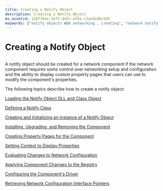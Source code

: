 ```yaml
---
title: Creating a Notify Object
description: Creating a Notify Object
ms.assetid: 120f78ae-3ef3-4d3c-af6a-c2aa3edbc5d5
keywords: ["notify objects WDK networking , creating", "network notify objects WDK , creating"]
---
```


# Creating a Notify Object


## <a href="" id="ddk-creating-a-notify-object-ng"></a>


A notify object should be created for a network component if the network component requires some control over networking setup and configuration and the ability to display custom property pages that users can use to modify the component's properties.

The following topics describe how to create a notify object:

[Loading the Notify Object DLL and Class Object](loading-the-notify-object-dll-and-class-object.md)

[Defining a Notify Class](defining-a-notify-class.md)

[Creating and Initializing an Instance of a Notify Object](creating-and-initializing-an-instance-of-a-notify-object.md)

[Installing, Upgrading, and Removing the Component](installing--upgrading--and-removing-the-component.md)

[Creating Property Pages for the Component](creating-property-pages-for-the-component.md)

[Setting Context to Display Properties](setting-context-to-display-properties.md)

[Evaluating Changes to Network Configuration](evaluating-changes-to-network-configuration.md)

[Applying Component Changes to the Registry](applying-component-changes-to-the-registry.md)

[Configuring the Component's Driver](configuring-the-component-s-driver.md)

[Retrieving Network Configuration Interface Pointers](retrieving-network-configuration-interface-pointers.md)

 

 





